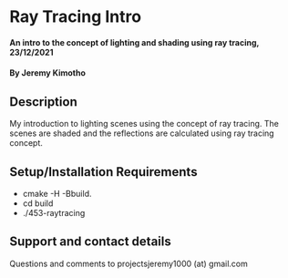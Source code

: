 # Ray Tracing Intro
#### An intro to the concept of lighting and shading using ray tracing, 23/12/2021
#### By **Jeremy Kimotho**
## Description
My introduction to lighting scenes using the concept of ray tracing. The scenes are shaded and the reflections are calculated using ray tracing concept. 
## Setup/Installation Requirements
* cmake -H -Bbuild.
* cd build
* ./453-raytracing
## Support and contact details
Questions and comments to projectsjeremy1000 (at) gmail.com

